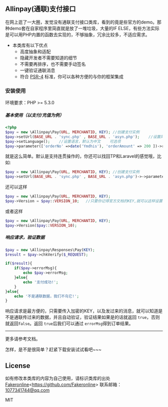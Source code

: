 ## Allinpay(通联)支付接口

在网上逛了一大圈，发觉没有通联支付接口类库，看到的竟是些官方的demo。那种demo套在自家程序里简直就是放了一堆垃圾，大量的IF ELSE，有些方法实际是可以用PHP内置的函数去实现的，不够抽象，冗余比较多，不适应需求。
* 本类库有以下优点
	* 高度抽象和适配
	* 隐藏开发者不需要知道的细节
	* 不需要再排序，也不需要手动签名
	* 一键验证通联消息
	* 符合 [PSR-4](https://github.com/php-fig/fig-standards/blob/master/accepted/PSR-4-autoloader.md) 标准，你可以各种方便的与你的框架集成

### 安装使用
环境要求：PHP >= 5.3.0

##### 基本使用（以支付/充值为例）
```php
<?php 
$pay = new \Allinpay\Pay(URL, MERCHANTID, KEY); //创建支付实例
$pay->setUrl(BASE_URL . 'sync.php' , BASE_URL . 'asyn.php');    //设置同步URL和异步URL(单选或多选)
$pay->setLanguage();    //设置语言，默认为中文    可选项
$pay->parameter(['orderNo' =>date('Ymdhis'), 'orderAmount' => 200 ])->request();	
```

就是这么简单。默认是支持连贯操作的，你还可以找回TP和Laravel的感觉哦，比如:
```php
$pay = new \Allinpay\Pay(URL, MERCHANTID, KEY); //创建支付实例
$pay->setUrl(BASE_URL . 'sync.php' , BASE_URL . 'asyn.php')->->parameter(['orderNo' =>date('Ymdhis'), 'orderAmount' => 200 ])->request();
```
还可以这样
```php
$pay = new \Allinpay\Pay(URL, MERCHANTID, KEY);
$pay->Version = $pay::VERSION_10;	//只要你记得官方文档的KEY,就可以这样设置值
```
或者这样
```php
$pay = new \Allinpay\Pay(URL, MERCHANTID, KEY);
$pay->Version($pay::VERSION_10);
```


##### 响应请求，验证数据
```php
$pay = new \Allinpay\Responses\Pay(KEY);
$result = $pay->chkVerify($_REQUEST);

if($result){
    if($pay->errorMsg){
        echo $pay->errorMsg;
    }else{
        echo '支付成功!';
    }
}else{
    echo '不是通联数据，我们不鸟它!';
}
```

响应请求是最方便的，只需要传入加密的KEY，以及发过来的消息，就可以知道是不是通联传过来的数据，并且自动验证，验证结果如果是的话就返回 <code>true</code>，否则就返回<code>false</code>。返回 <code>true</code>后我们可以通过 <code>errorMsg</code>得到订单结果。

-----------------------------------------------------------------------------------------------------
更多请参考文档。

怎样，是不是很简单？赶紧下载安装试试看吧~~~

## License
如有修改本类库的内容为自己使用，请标识类库的出处
[Fakeronline](https://github.com/Fakeronline)<<https://github.com/Fakeronline>>
联系邮箱：1077341744@qq.com


MIT